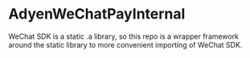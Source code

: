 # AdyenWeChatPayInternal

WeChat SDK is a static .a library, so this repo is a wrapper framework around the static library to more convenient importing of WeChat SDK.
